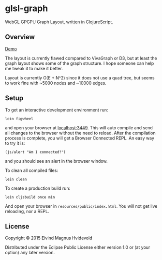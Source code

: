 # glsl-graph

WebGL GPGPU Graph Layout, written in ClojureScript.

## Overview

[Demo](http://emnh.github.io/glsl-graph/)

The layout is currently flawed compared to VivaGraph or D3, but at least the
graph layout shows some of the graph structure. I hope someone can help me
tweak it to make it better.

Layout is currently O(E + N^2) since it does not use a quad tree, but seems
to work fine with ~5000 nodes and ~10000 edges.

## Setup

To get an interactive development environment run:

    lein figwheel

and open your browser at [localhost:3449](http://localhost:3449/).
This will auto compile and send all changes to the browser without the
need to reload. After the compilation process is complete, you will
get a Browser Connected REPL. An easy way to try it is:

    (js/alert "Am I connected?")

and you should see an alert in the browser window.

To clean all compiled files:

    lein clean

To create a production build run:

    lein cljsbuild once min

And open your browser in `resources/public/index.html`. You will not
get live reloading, nor a REPL. 

## License

Copyright © 2015 Eivind Magnus Hvidevold

Distributed under the Eclipse Public License either version 1.0 or (at your option) any later version.

